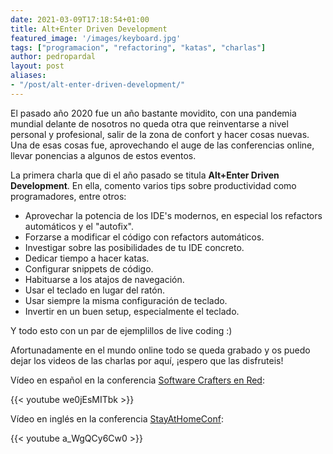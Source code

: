 ```yaml
---
date: 2021-03-09T17:18:54+01:00
title: Alt+Enter Driven Development
featured_image: '/images/keyboard.jpg'
tags: ["programacion", "refactoring", "katas", "charlas"]
author: pedropardal
layout: post
aliases:
- "/post/alt-enter-driven-development/"
---
```


El pasado año 2020 fue un año bastante movidito, con una pandemia mundial delante de nosotros no queda otra que reinventarse a nivel personal y profesional, salir de la zona de confort y hacer cosas nuevas. Una de esas cosas fue, aprovechando el auge de las conferencias online, llevar ponencias a algunos de estos eventos.

La primera charla que di el año pasado se titula **Alt+Enter Driven Development**. En ella, comento varios tips sobre productividad como programadores, entre otros:

- Aprovechar la potencia de los IDE's modernos, en especial los refactors automáticos y el "autofix".
- Forzarse a modificar el código con refactors automáticos.
- Investigar sobre las posibilidades de tu IDE concreto.
- Dedicar tiempo a hacer katas.
- Configurar snippets de código.
- Habituarse a los atajos de navegación.
- Usar el teclado en lugar del ratón.
- Usar siempre la misma configuración de teclado.
- Invertir en un buen setup, especialmente el teclado.

Y todo esto con un par de ejemplillos de live coding :)

Afortunadamente en el mundo online todo se queda grabado y os puedo dejar los videos de las charlas por aquí, ¡espero que las disfruteis!

Vídeo en español en la conferencia [Software Crafters en Red](https://sites.google.com/view/softwarecraftersenred):

{{< youtube we0jEsMITbk >}}

Vídeo en inglés en la conferencia [StayAtHomeConf](https://www.stayathomeconf.com/):

{{< youtube a_WgQCy6Cw0 >}}

